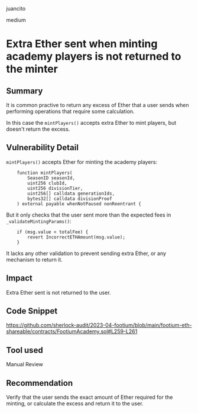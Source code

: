 juancito

medium

# Extra Ether sent when minting academy players is not returned to the minter

## Summary

It is common practive to return any excess of Ether that a user sends when performing operations that require some calculation.

In this case the `mintPlayers()` accepts extra Ether to mint players, but doesn't return the excess.

## Vulnerability Detail

`mintPlayers()` accepts Ether for minting the academy players:

```solidity
    function mintPlayers(
        SeasonID seasonId,
        uint256 clubId,
        uint256 divisionTier,
        uint256[] calldata generationIds,
        bytes32[] calldata divisionProof
    ) external payable whenNotPaused nonReentrant {
```

But it only checks that the user sent more than the expected fees in `_validateMintingParams()`:

```solidity
    if (msg.value < totalFee) {
        revert IncorrectETHAmount(msg.value);
    }
```

It lacks any other validation to prevent sending extra Ether, or any mechanism to return it.

## Impact

Extra Ether sent is not returned to the user.

## Code Snippet

https://github.com/sherlock-audit/2023-04-footium/blob/main/footium-eth-shareable/contracts/FootiumAcademy.sol#L259-L261

## Tool used

Manual Review

## Recommendation

Verify that the user sends the exact amount of Ether required for the minting, or calculate the excess and return it to the user.